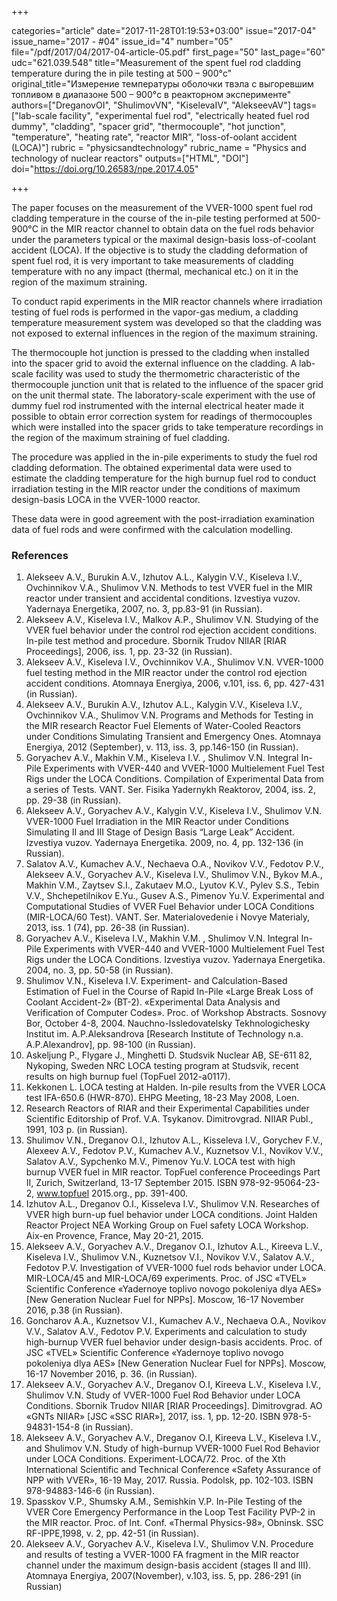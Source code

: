 +++

categories="article"
date="2017-11-28T01:19:53+03:00"
issue="2017-04"
issue_name="2017 - #04"
issue_id="4"
number="05"
file="/pdf/2017/04/2017-04-article-05.pdf"
first_page="50"
last_page="60"
udc="621.039.548"
title="Measurement of the spent fuel rod cladding temperature during the in pile testing at 500 – 900°c"
original_title="Измерение температуры оболочки твэла с выгоревшим топливом в диапазоне 500 – 900°c в реакторном эксперименте"
authors=["DreganovOI", "ShulimovVN", "KiselevaIV", "AlekseevAV"]
tags=["lab-scale facility", "experimental fuel rod", "electrically heated fuel rod dummy", "cladding", "spacer grid", "thermocouple", "hot junction", "temperature", "heating rate", "reactor MIR", "loss-of-oolant accident (LOCA)"]
rubric = "physicsandtechnology"
rubric_name = "Physics and technology of nuclear reactors"
outputs=["HTML", "DOI"]
doi="https://doi.org/10.26583/npe.2017.4.05"

+++

The paper focuses on the measurement of the VVER-1000 spent fuel rod cladding temperature in the course of the in-pile testing performed at 500-900°С in the MIR reactor channel to obtain data on the fuel rods behavior under the parameters typical or the maximal design-basis loss-of-coolant accident (LOCA). If the objective is to study the cladding deformation of spent fuel rod, it is very important to take measurements of cladding temperature with no any impact (thermal, mechanical etc.) on it in the region of the maximum straining.

To conduct rapid experiments in the MIR reactor channels where irradiation testing of fuel rods is performed in the vapor-gas medium, a cladding temperature measurement system was developed so that the cladding was not exposed to external influences in the region of the maximum straining.

The thermocouple hot junction is pressed to the cladding when installed into the spacer grid to avoid the external influence on the cladding. A lab-scale facility was used to study the thermometric characteristic of the thermocouple junction unit that is related to the influence of the spacer grid on the unit thermal state. The laboratory-scale experiment with the use of dummy fuel rod instrumented with the internal electrical heater made it possible to obtain error correction system for readings of thermocouples which were installed into the spacer grids to take temperature recordings in the region of the maximum straining of fuel cladding.

The procedure was applied in the in-pile experiments to study the fuel rod cladding deformation. The obtained experimental data were used to estimate the cladding temperature for the high burnup fuel rod to conduct irradiation testing in the MIR reactor under the conditions of maximum design-basis LOCA in the VVER-1000 reactor.

These data were in good agreement with the post-irradiation examination data of fuel rods and were confirmed with the calculation modelling.

### References

1. Alekseev A.V., Burukin A.V., Izhutov A.L., Kalygin V.V., Kiseleva I.V., Ovchinnikov V.A., Shulimov V.N. Methods to test VVER fuel in the MIR reactor under transient and accidental conditions. Izvestiya vuzov. Yadernaya Energetika, 2007, no. 3, pp.83-91 (in Russian).
2. Alekseev A.V., Kiseleva I.V., Malkov A.P., Shulimov V.N. Studying of the VVER fuel behavior under the control rod ejection accident conditions. In-pile test method and procedure. Sbornik Trudov NIIAR [RIAR Proceedings], 2006, iss. 1, pp. 23-32 (in Russian).
3. Alekseev A.V., Kiseleva I.V., Ovchinnikov V.A., Shulimov V.N. VVER-1000 fuel testing method in the MIR reactor under the control rod ejection accident conditions. Atomnaya Energiya, 2006, v.101, iss. 6, pp. 427-431 (in Russian).
4. Alekseev A.V., Burukin A.V., Izhutov A.L., Kalygin V.V., Kiseleva I.V., Ovchinnikov V.A., Shulimov V.N. Programs and Methods for Testing in the MIR research Reactor Fuel Elements of Water-Cooled Reactors under Conditions Simulating Transient and Emergency Ones. Atomnaya Energiya, 2012 (September), v. 113, iss. 3, pp.146-150 (in Russian).
5. Goryachev A.V., Makhin V.M., Kiseleva I.V. , Shulimov V.N. Integral In-Pile Experiments with VVER-440 and VVER-1000 Multielement Fuel Test Rigs under the LOCA Conditions. Compilation of Experimental Data from a series of Tests. VANT. Ser. Fisika Yadernykh Reaktorov, 2004, iss. 2, pp. 29-38 (in Russian).
6. Alekseev A.V., Goryachev A.V., Kalygin V.V., Kiseleva I.V., Shulimov V.N. VVER-1000 Fuel Irradiation in the MIR Reactor under Conditions Simulating II and III Stage of Design Basis “Large Leak” Accident. Izvestiya vuzov. Yadernaya Energetika. 2009, no. 4, pp. 132-136 (in Russian).
7. Salatov A.V., Kumachev A.V., Nechaeva O.A., Novikov V.V., Fedotov P.V., Alekseev A.V., Goryachev A.V., Kiseleva I.V., Shulimov V.N., Bykov M.A., Makhin V.M., Zaytsev S.I., Zakutaev M.O., Lyutov K.V., Pylev S.S., Tebin V.V., Shchepetilnikov E.Yu., Gusev A.S., Pimenov Yu.V. Experimental and Computational Studies of VVER Fuel Behavior under LOCA Conditions (MIR-LOCA/60 Test). VANT. Ser. Materialovedenie i Novye Materialy, 2013, iss. 1 (74), pp. 26-38 (in Russian).
8. Goryachev A.V., Kiseleva I.V., Makhin V.M. , Shulimov V.N. Integral In-Pile Experiments with VVER-440 and VVER-1000 Multielement Fuel Test Rigs under the LOCA Conditions. Izvestiya vuzov. Yadernaya Energetika. 2004, no. 3, pp. 50-58 (in Russian).
9. Shulimov V.N., Kiseleva I.V. Experiment- and Calculation-Based Estimation of Fuel in the Course of Rapid In-Pile «Large Break Loss of Coolant Accident-2» (BT-2). «Experimental Data Analysis and Verification of Computer Codes». Proc. of Workshop Abstracts. Sosnovy Bor, October 4-8, 2004. Nauchno-Issledovatelsky Tekhnologichesky Institut im. A.P.Aleksandrova [Research Institute of Technology n.a. A.P.Alexandrov], pp. 98-100 (in Russian).
10. Askeljung P., Flygare J., Minghetti D. Studsvik Nuclear AB, SE-611 82, Nykoping, Sweden NRC LOCA testing program at Studsvik, recent results on high burnup fuel (TopFuel 2012-a0117).
11. Kekkonen L. LOCA testing at Halden. In-pile results from the VVER LOCA test IFA-650.6 (HWR-870). EHPG Meeting, 18-23 May 2008, Loen.
12. Research Reactors of RIAR and their Experimental Capabilities under Scientific Editorship of Prof. V.A. Tsykanov. Dimitrovgrad. NIIAR Publ., 1991, 103 p. (in Russian).
13. Shulimov V.N., Dreganov O.I., Izhutov A.L., Kisseleva I.V., Gorychev F.V., Alexeev A.V., Fedotov P.V., Kumachev A.V., Kuznetsov V.I., Novikov V.V., Salatov A.V., Sypchenko M.V., Pimenov Yu.V. LOCA test with high burnup VVER fuel in MIR reactor. TopFuel conference Proceedings Part II, Zurich, Switzerland, 13-17 September 2015. ISBN 978-92-95064-23-2, www.topfuel 2015.org., pp. 391-400.
14. Izhutov A.L., Dreganov O.I., Kisseleva I.V., Shulimov V.N. Researches of VVER high burn-up fuel behavior under LOCA conditions. Joint Halden Reactor Project NEA Working Group on Fuel safety LOCA Workshop. Aix-en Provence, France, May 20-21, 2015.
15. Alekseev A.V., Goryachev A.V., Dreganov O.I., Izhutov A.L., Kireeva L.V., Kiseleva I.V., Shulimov V.N., Kuznetsov V.I., Novikov V.V., Salatov A.V., Fedotov P.V. Investigation of VVER-1000 fuel rods behavior under LOCA. MIR-LOCA/45 and MIR-LOCA/69 experiments. Proc. of JSC «TVEL» Scientific Conference «Yadernoye toplivo novogo pokoleniya dlya AES» [New Generation Nuclear Fuel for NPPs]. Moscow, 16-17 November 2016, p.38 (in Russian).
16. Goncharov A.A., Kuznetsov V.I., Kumachev A.V., Nechaeva O.A., Novikov V.V., Salatov A.V., Fedotov P.V. Experiments and calculation to study high-burnup VVER fuel behavior under design-basis accidents. Proc. of JSC «TVEL» Scientific Conference «Yadernoye toplivo novogo pokoleniya dlya AES» [New Generation Nuclear Fuel for NPPs]. Moscow, 16-17 November 2016, p. 36. (in Russian).
17. Alekseev A.V., Goryachev A.V., Dreganov O.I, Kireeva L.V., Kiseleva I.V., Shulimov V.N. Study of VVER-1000 Fuel Rod Behavior under LOCA Conditions. Sbornik Trudov NIIAR [RIAR Proceedings]. Dimitrovgrad. AO «GNTs NIIAR» [JSC «SSC RIAR»], 2017, iss. 1, pp. 12-20. ISBN 978-5-94831-154-8 (in Russian).
18. Alekseev A.V., Goryachev A.V., Dreganov O.I, Kireeva L.V., Kiseleva I.V., and Shulimov V.N. Study of high-burnup VVER-1000 Fuel Rod Behavior under LOCA Conditions. Experiment-LOCA/72. Proc. of the Xth International Scientific and Technical Conference «Safety Assurance of NPP with VVER», 16-19 May, 2017. Russia. Podolsk, pp. 102-103. ISBN 978-94883-146-6 (in Russian).
19. Spasskov V.P., Shumsky A.M., Semishkin V.P. In-Pile Testing of the VVER Core Emergency Performance in the Loop Test Facility PVP-2 in the MIR reactor. Proc. of Int. Conf. «Thermal Physics-98», Obninsk. SSC RF-IPPE,1998, v. 2, pp. 42-51 (in Russian).
20. Alekseev A.V., Goryachev A.V., Kiseleva I.V., Shulimov V.N. Procedure and results of testing a VVER-1000 FA fragment in the MIR reactor channel under the maximum design-basis accident (stages II and III). Atomnaya Energiya, 2007(November), v.103, iss. 5, pp. 286-291 (in Russian)